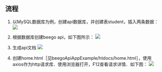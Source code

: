 ## 流程

1. 以MySQL数据库为例，创建api数据库，并创建表student，插入两条数据：
![](/home/fm/Desktop/1.png) 

2. 根据数据库创建beego api，如下图所示：
![](/home/fm/Desktop/呃呃问问.png) 

3. 生成api文档
![](/home/fm/Desktop/都是.png) 

4. 创建home.html［见beegoApiAppExample/htdocs/home.html］，使用axios作为http请求库．使用浏览器打开，F12查看请求详情．如下图：
![](/home/fm/Desktop/TIM截图20180130144936.png) 
